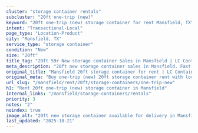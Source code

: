 ```yaml
---
cluster: "storage container rentals"
subcluster: "20ft one-trip (new)"
keyword: "20ft one-trip (new) storage container for rent Mansfield, TX"
intent: "Transactional-Local"
page_type: "Location-Product"
city: "Mansfield, TX"
service_type: "storage container"
condition: "New"
size: "20ft"
title_tag: "20ft 59r New storage container Sales in Mansfield | LC Container"
meta_description: "20ft new storage container sales in Mansfield. Fast delivery, competitive pricing. Serving storage containers area. Quote ID: HUT. Call (214) 524-4168 for your free quote today."
original_title: "Mansfield 20ft storage container for rent | LC Container"
original_meta: "Buy one-trip (new) 20ft storage container rent with local delivery in Mansfield, TX. LC Container — local Since 2003. Request a fast quote today."
url_slug: "/mansfield/rent/20ft/storage-containers/one-trip-new"
h1: "Rent 20ft one-trip (new) storage container in Mansfield"
internal_links: "/mansfield/storage-containers/rentals"
priority: 3
notes: "2"
noindex: true
image_alt: "20ft new storage container available for delivery in Mansfield"
last_updated: "2025-10-21"
---
```


<!-- TODO: Add unique city/inventory copy, images, and internal links here. -->
